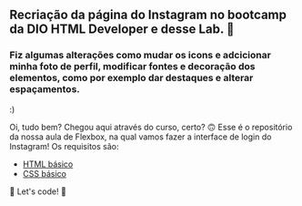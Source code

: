 ## Recriação da página do Instagram no bootcamp da DIO HTML Developer e desse Lab. 🚀

### Fiz algumas alterações como mudar os icons e adcicionar minha foto de perfil, modificar fontes e decoração dos elementos, como por exemplo dar destaques e alterar espaçamentos. 

:) 






Oi, tudo bem? Chegou aqui através do curso, certo? 🙃
Esse é o repositório da nossa aula de Flexbox, na qual vamos fazer a interface de login do Instagram! 
Os requisitos são:
* [HTML básico](https://www.w3schools.com/html/)
* [CSS básico](https://developer.mozilla.org/pt-BR/docs/Web/CSS)

🚀 Let's code! 🚀
